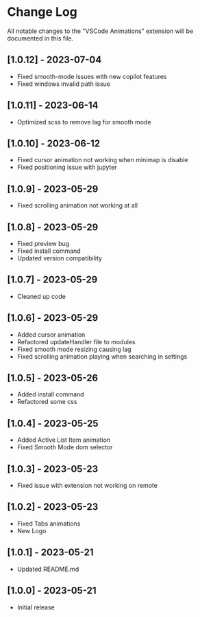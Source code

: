 # Change Log

All notable changes to the "VSCode Animations" extension will be documented in this file.

<!-- ## [version] - yyyy-mm-dd -->

## [1.0.12] - 2023-07-04

- Fixed smooth-mode issues with new copilot features
- Fixed windows invalid path issue

## [1.0.11] - 2023-06-14

- Optimized scss to remove lag for smooth mode

## [1.0.10] - 2023-06-12

- Fixed cursor animation not working when minimap is disable
- Fixed positioning issue with jupyter

## [1.0.9] - 2023-05-29

- Fixed scrolling animation not working at all

## [1.0.8] - 2023-05-29

- Fixed preview bug
- Fixed install command
- Updated version compatibility

## [1.0.7] - 2023-05-29

- Cleaned up code

## [1.0.6] - 2023-05-29

- Added cursor animation
- Refactored updateHandler file to modules
- Fixed smooth mode resizing causing lag
- Fixed scrolling animation playing when searching in settings

## [1.0.5] - 2023-05-26

- Added install command
- Refactored some css

## [1.0.4] - 2023-05-25

- Added Active List Item animation
- Fixed Smooth Mode dom selector

## [1.0.3] - 2023-05-23

- Fixed issue with extension not working on remote

## [1.0.2] - 2023-05-23

- Fixed Tabs animations
- New Logo

## [1.0.1] - 2023-05-21

- Updated README.md

## [1.0.0] - 2023-05-21

- Initial release

